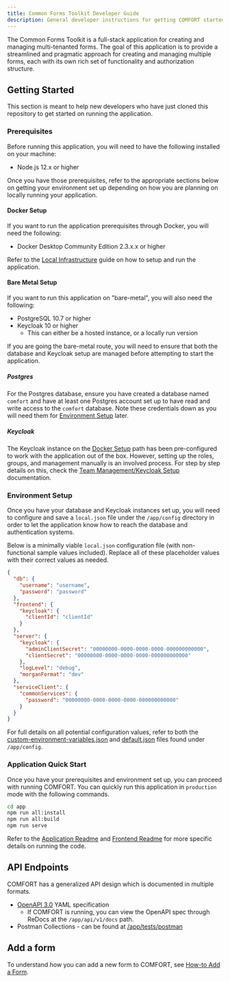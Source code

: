 ```yaml
---
title: Common Forms Toolkit Developer Guide
description: General developer instructions for getting COMFORT started from scratch
---
```


The Common Forms Toolkit is a full-stack application for creating and managing multi-tenanted forms. The goal of this application is to provide a streamlined and pragmatic approach for creating and managing multiple forms, each with its own rich set of functionality and authorization structure.

## Getting Started

This section is meant to help new developers who have just cloned this repository to get started on running the application.

### Prerequisites

Before running this application, you will need to have the following installed on your machine:

* Node.js 12.x or higher

Once you have those prerequisites, refer to the appropriate sections below on getting your environment set up depending on how you are planning on locally running your application.

#### Docker Setup

If you want to run the application prerequisites through Docker, you will need the following:

* Docker Desktop Community Edition 2.3.x.x or higher

Refer to the [Local Infrastructure](../local-infrastructure/README.md) guide on how to setup and run the application.

#### Bare Metal Setup

If you want to run this application on "bare-metal", you will also need the following:

* PostgreSQL 10.7 or higher
* Keycloak 10 or higher
  * This can either be a hosted instance, or a locally run version

If you are going the bare-metal route, you will need to ensure that both the database and Keycloak setup are managed before attempting to start the application.

##### Postgres

For the Postgres database, ensure you have created a database named `comfort` and have at least one Postgres account set up to have read and write access to the `comfort` database. Note these credentials down as you will need them for [Environment Setup](#environment-setup) later.

##### Keycloak

The Keycloak instance on the [Docker Setup](#docker-setup) path has been pre-configured to work with the application out of the box. However, setting up the roles, groups, and management manually is an involved process. For step by step details on this, check the [Team Management/Keycloak Setup](team-management.md) documentation.

### Environment Setup

Once you have your database and Keycloak instances set up, you will need to configure and save a `local.json` file under the `/app/config` directory in order to let the application know how to reach the database and authentication systems.

Below is a minimally viable `local.json` configuration file (with non-functional sample values included). Replace all of these placeholder values with their correct values as needed.

```json
{
  "db": {
    "username": "username",
    "password": "password"
  },
  "frontend": {
    "keycloak": {
      "clientId": "clientId"
    }
  },
  "server": {
    "keycloak": {
      "adminClientSecret": "00000000-0000-0000-0000-000000000000",
      "clientSecret": "00000000-0000-0000-0000-000000000000"
    },
    "logLevel": "debug",
    "morganFormat": "dev"
  },
  "serviceClient": {
    "commonServices": {
      "password": "00000000-0000-0000-0000-000000000000"
    }
  }
}
```

For full details on all potential configuration values, refer to both the [custom-environment-variables.json](../app/config/custom-environment-variables.json) and [default.json](../app/config/default.json) files found under `/app/config`.

### Application Quick Start

Once you have your prerequisites and environment set up, you can proceed with running COMFORT. You can quickly run this application in `production` mode with the following commands.

```sh
cd app
npm run all:install
npm run all:build
npm run serve
```

Refer to the [Application Readme](../app/README.md) and [Frontend Readme](../app/frontend/README.md) for more specific details on running the code.

## API Endpoints

COMFORT has a generalized API design which is documented in multiple formats.

* [OpenAPI 3.0](../app/src/docs/v1.api-spec.yaml) YAML specification
  * If COMFORT is running, you can view the OpenAPI spec through ReDocs at the `/app/api/v1/docs` path.
* Postman Collections - can be found at [/app/tests/postman](../app/tests/postman)

## Add a form
To understand how you can add a new form to COMFORT, see [How-to Add a Form](docs/how-to-add-form.md).
